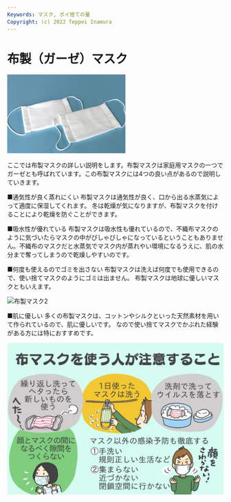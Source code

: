 ```yaml
---
Keywords: マスク, ポイ捨ての量
Copyright: (c) 2022 Teppei Inamura
---
```

# 布製（ガーゼ）マスク

![布製マスク](nuno3.jpg)

ここでは布製マスクの詳しい説明をします。布製マスクは家庭用マスクの一つでガーゼとも呼ばれています。この布製マスクには4つの良い点があるので説明していきます。

■通気性が良く蒸れにくい
布製マスクは通気性が良く、口から出る水蒸気によって適度に保湿してくれます。
冬は乾燥が気になりますが、布製マスクを付けることにより乾燥を防ぐことができます。

■吸水性が優れている
布製マスクは吸水性も優れているので、不織布マスクのように気づいたらマスクの中がびしゃびしゃになっているということもありません。不織布のマスクだと水蒸気でマスク内が蒸れやい環境になるうえに、肌の水分まで奪ってしまうので乾燥しやすいのです。

■何度も使えるのでゴミを出さない
布製マスクは洗えば何度でも使用できるので、使い捨てマスクのようにゴミは出ません。
布製マスクは地球に優しいマスクともいえます。

![布製マスク2](nuno.jpg)

■肌に優しい
多くの布製マスクは、コットンやシルクといった天然素材を用いて作られているので、肌に優しいです。
なので使い捨てマスクでかぶれた経験がある方には特におすすめです。

![布製マスク注意点](nuno2.jpg)
